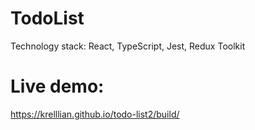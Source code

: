 # TodoList
Technology stack: React, TypeScript, Jest, Redux Toolkit
# Live demo:
https://krelllian.github.io/todo-list2/build/

